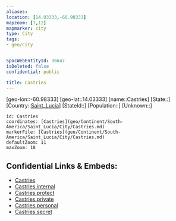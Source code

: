 ```yaml
---
aliases: 
location: [14.03333,-60.98333]
mapzoom: [7,12] 
mapmarker: city 
type: City
tags:
- geo/City


SpocWebEntityId: 36647
isDeleted: false
confidential: public

title: Castries
---
```

[geo-lon::-60.98333]
[geo-lat::14.03333]
[name::Castries]
[State::]
[Country::[Saint_Lucia](geo/Continent/South-America/Saint_Lucia.md)]
[StateId::]
[Population::]
[Unknown::]


```leaflet
id: Castries
coordinates: [Castries](geo/Continent/South-America/Saint_Lucia/City/Castries.md)
markerFile: [Castries](geo/Continent/South-America/Saint_Lucia/City/Castries.md)
defaultZoom: 11 
maxZoom: 18
```


## Confidential Links & Embeds: 
- [Castries](../../../../../../_public/geo/Continent/South-America/Saint_Lucia/City/Castries.md) 
- [Castries.internal](../../../../../../_internal/geo/Continent/South-America/Saint_Lucia/City/Castries.internal.md) 
- [Castries.protect](../../../../../../_protect/geo/Continent/South-America/Saint_Lucia/City/Castries.protect.md) 
- [Castries.private](../../../../../../_private/geo/Continent/South-America/Saint_Lucia/City/Castries.private.md) 
- [Castries.personal](../../../../../../_personal/geo/Continent/South-America/Saint_Lucia/City/Castries.personal.md) 
- [Castries.secret](../../../../../../_secret/geo/Continent/South-America/Saint_Lucia/City/Castries.secret.md) 
